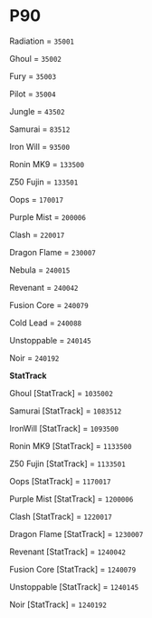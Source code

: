 # P90


Radiation = `35001`

Ghoul = `35002`

Fury = `35003`

Pilot = `35004`

Jungle = `43502`

Samurai = `83512`

Iron Will = `93500`

Ronin MK9 = `133500`

Z50 Fujin = `133501`

Oops = `170017`

Purple Mist = `200006`

Clash = `220017`

Dragon Flame = `230007`

Nebula = `240015`

Revenant = `240042`

Fusion Core = `240079`

Cold Lead = `240088`

Unstoppable = `240145`

Noir = `240192`

**StatTrack**


Ghoul [StatTrack] = `1035002`

Samurai [StatTrack] = `1083512`

IronWill [StatTrack] = `1093500`

Ronin MK9 [StatTrack] = `1133500`

Z50 Fujin [StatTrack] = `1133501`

Oops [StatTrack] = `1170017`

Purple Mist [StatTrack] = `1200006`

Clash [StatTrack] = `1220017`

Dragon Flame [StatTrack] = `1230007`

Revenant [StatTrack] = `1240042`

Fusion Core [StatTrack] = `1240079`

Unstoppable [StatTrack] = `1240145`

Noir [StatTrack] = `1240192`
